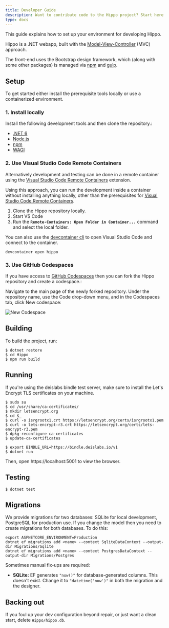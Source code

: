 ```yaml
---
title: Developer Guide
description: Want to contribute code to the Hippo project? Start here
type: docs
---
```


This guide explains how to set up your environment for developing Hippo.

Hippo is a .NET webapp, built with the
[Model-View-Controller](https://docs.microsoft.com/en-us/aspnet/core/tutorials/first-mvc-app/start-mvc?view=aspnetcore-5.0&tabs=visual-studio)
(MVC) approach.

The front-end uses the Bootstrap design framework, which (along with some other
packages) is managed via [npm](https://www.npmjs.com/) and
[gulp](https://gulpjs.com/).

## Setup

To get started either install the prerequisite tools locally or use a containerized environment.

### 1. Install locally

Install the following development tools and then clone the repository.:

- [.NET 6](https://dotnet.microsoft.com/download/dotnet/6.0)
- [Node.js](https://nodejs.org/en/download/)
- [npm](https://www.npmjs.com/get-npm)
- [WAGI](https://github.com/deislabs/wagi)

### 2. Use Visual Studio Code Remote Containers

Alternatively development and testing can be done in a remote container using the [Visual Studio Code Remote Containers](https://code.visualstudio.com/docs/remote-containers) extension.

Using this approach, you can run the development inside a container without installing anything locally, other than the prerequisites for [Visual Studio Code Remote Containers](https://code.visualstudio.com/docs/remote/containers#_getting-started).

1. Clone the Hippo repository locally. 
1. Start VS Code
1. Run the **`Remote-Containers: Open Folder in Container...`** command and select the local folder.

You can also use the [devcontainer cli](https://code.visualstudio.com/docs/remote/devcontainer-cli) to open Visual Studio Code and connect to the container.

```console
devcontainer open hippo
```

### 3. Use GitHub Codespaces

If you have access to [GitHub Codespaces](https://github.com/features/codespaces) then you can fork the Hippo repository and create a codespace.:

Navigate to the main page of the newly forked repository. Under the repository name, use the  Code drop-down menu, and in the Codespaces tab, click  New codespace:

![New Codespace](/images/codespace.png)

## Building

To build the project, run:

```console
$ dotnet restore
$ cd Hippo
$ npm run build
```

## Running

If you're using the deislabs bindle test server, make sure to install the Let's
Encrypt TLS certificates on your machine.

```console
$ sudo su
$ cd /usr/share/ca-certificates/
$ mkdir letsencrypt.org
$ cd $_
$ curl -o isrgrootx1.crt https://letsencrypt.org/certs/isrgrootx1.pem
$ curl -o lets-encrypt-r3.crt https://letsencrypt.org/certs/lets-encrypt-r3.pem
$ dpkg-reconfigure ca-certificates
$ update-ca-certificates
```

```console
$ export BINDLE_URL=https://bindle.deislabs.io/v1
$ dotnet run
```

Then, open https://localhost:5001 to view the browser.

## Testing

```console
$ dotnet test
```

## Migrations

We provide migrations for two databases: SQLite for local development,
PostgreSQL for production use. If you change the model then you need to create
migrations for both databases.  To do this:

```
export ASPNETCORE_ENVIRONMENT=Production
dotnet ef migrations add <name> --context SqliteDataContext --output-dir Migrations/Sqlite
dotnet ef migrations add <name> --context PostgresDataContext --output-dir Migrations/Postgres
```

Sometimes manual fix-ups are required:

* **SQLite:** EF generates `"now()"` for database-generated columns. This
  doesn't exist. Change it to `"datetime('now')"` in both the migration and the
  designer.

## Backing out

If you foul up your dev configuration beyond repair, or just want a clean
start, delete `Hippo/hippo.db`.

